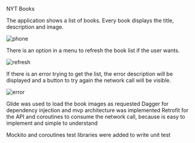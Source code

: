 NYT Books 

The application shows a list of books. 
Every book displays the title, description and image. 

![phone](https://github.com/user-attachments/assets/4be3e235-8b1a-455e-a54d-e1e784bc56a3)

There is an option in a menu to refresh the book list if the user wants. 

![refresh](https://github.com/user-attachments/assets/194ff5df-5640-468c-8aff-cc14d30866e8)


If there is an error trying to get the list, the error description will be 
displayed and a button to try again the network call will be visible. 

![error](https://github.com/user-attachments/assets/32e48a36-212c-46c6-86c1-ec60ad17a13e)


Glide was used to load the book images as requested 
Dagger for dependency injection and mvp architecture was implemented 
Retrofit for the API and coroutines to consume the network call, 
because is easy to implement and simple to understand 


Mockito and coroutines test libraries were added to write unit test 
